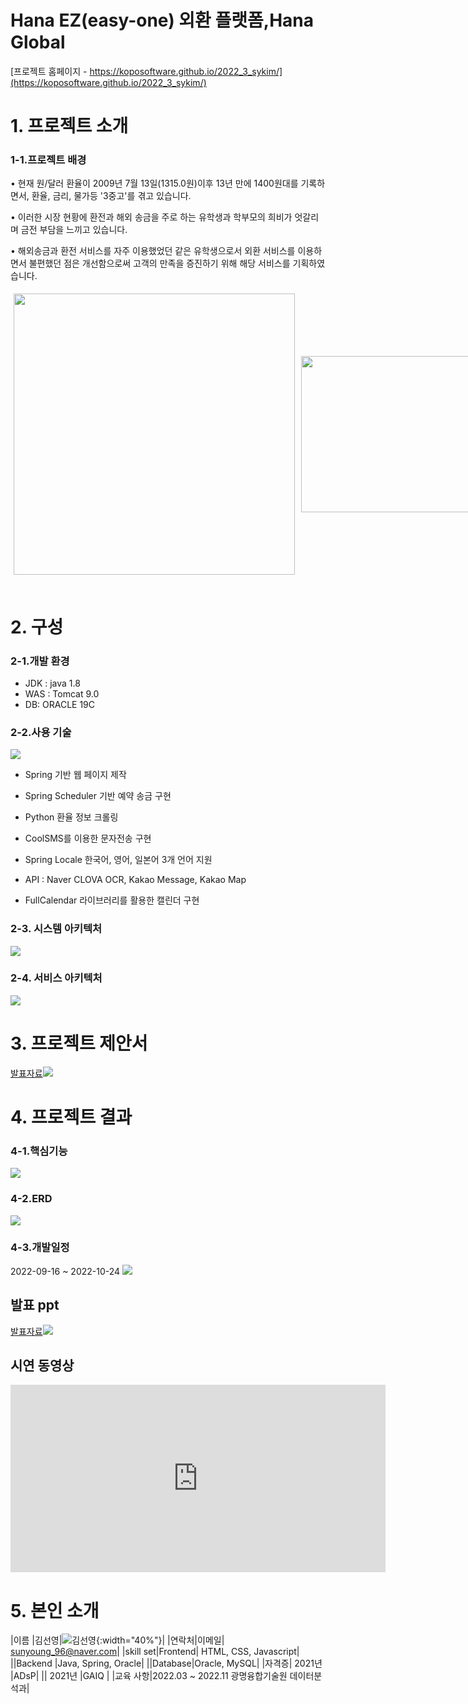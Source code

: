 # Hana EZ(easy-one) 외환 플랫폼,Hana Global
[프로젝트 홈페이지 - https://koposoftware.github.io/2022_3_sykim/](https://koposoftware.github.io/2022_3_sykim/)
# 1. 프로젝트 소개
### 1-1.프로젝트 배경
• 현재 원/달러 환율이 2009년 7월 13일(1315.0원)이후 13년 만에  1400원대를 기록하면서, 환율, 금리, 물가등 '3중고'를 겪고 있습니다.

• 이러한 시장 현황에 환전과 해외 송금을 주로 하는 유학생과 학부모의 희비가 엇갈리며 금전 부담을 느끼고 있습니다.

• 해외송금과 환전 서비스를 자주 이용했었던 같은 유학생으로서 외환 서비스를 이용하면서 불편했던 점은 개선함으로써 고객의 만족을 증진하기 위해 해당 서비스를 기획하였습니다.
<div style="display:flex; align-items: center"> 
<img src="시장현황.png" style="width:450px; margin:5px;"/><br>
<img src="시장현황2.png" style="width:350px;height:250px;margin:5px;"/><br>
</div>
<br>

# 2. 구성
### 2-1.개발 환경
* JDK : java 1.8
* WAS : Tomcat 9.0
* DB: ORACLE 19C

### 2-2.사용 기술
<img src="사용기술.png"/>

* Spring 기반 웹 페이지 제작 <br>

* Spring Scheduler 기반 예약 송금 구현<br>

* Python 환율 정보 크롤링<br>

* CoolSMS를 이용한 문자전송 구현<br>

* Spring Locale 한국어, 영어, 일본어 3개 언어 지원<br>

* API : Naver CLOVA OCR, Kakao Message, Kakao Map<br>

* FullCalendar 라이브러리를 활용한 캘린더 구현<br>

### 2-3. 시스템 아키텍처

<img src="시스템아키텍처.png"/>
<Br>

### 2-4. 서비스 아키텍처

<img src="서비스아키텍처.png"/>



# 3. 프로젝트 제안서

[발표자료<img src="제안서메인.png"/>](/제안서.pptx)<br>


# 4. 프로젝트 결과

### 4-1.핵심기능
<img src="핵심기능.png"/><br>

### 4-2.ERD
<img src="김선영ERD.png"/><br>

### 4-3.개발일정
 2022-09-16 ~ 2022-10-24
<img src="개발일정.png"/><br>
   
## 발표 ppt
[발표자료<img src="main.png"/>](/HanaGlobal.pptx)<br>
## 시연 동영상 
<iframe width="600" height="300" src="https://www.youtube.com/embed/mrwPjnsirt8" title="Hana EZ 외환 플랫폼(Hana Global)" frameborder="0" allow="accelerometer; autoplay; clipboard-write; encrypted-media; gyroscope; picture-in-picture" allowfullscreen></iframe>

# 5. 본인 소개

|이름 |김선영|![김선영](/김선영이력서사진.jpg){:width="40%"}|
|연락처|이메일| sunyoung_96@naver.com|
|skill set|Frontend| HTML, CSS, Javascript|
||Backend |Java, Spring, Oracle|
||Database|Oracle, MySQL|
|자격증| 2021년 |ADsP|
|| 2021년 |GAIQ |
|교육 사항|2022.03 ~ 2022.11 광명융합기술원 데이터분석과|

